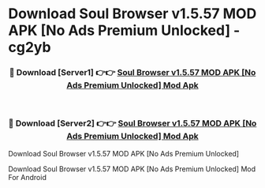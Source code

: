 # Download Soul Browser v1.5.57 MOD APK [No Ads Premium Unlocked] - cg2yb


<div align="center">
<h3>🔴 Download [Server1] 👉👉 <a href="https://apk-comot.site?title=Soul_Browser_v1.5.57_MOD_APK_[No_Ads_Premium_Unlocked]">Soul Browser v1.5.57 MOD APK [No Ads Premium Unlocked] Mod Apk</a></h3><br>
<h3>🔴 Download [Server2] 👉👉 <a href="https://apk-comot.site?title=Soul_Browser_v1.5.57_MOD_APK_[No_Ads_Premium_Unlocked]">Soul Browser v1.5.57 MOD APK [No Ads Premium Unlocked] Mod Apk</a></h3>
</div>



Download Soul Browser v1.5.57 MOD APK [No Ads Premium Unlocked] 

Download Soul Browser v1.5.57 MOD APK [No Ads Premium Unlocked] Mod For Android
